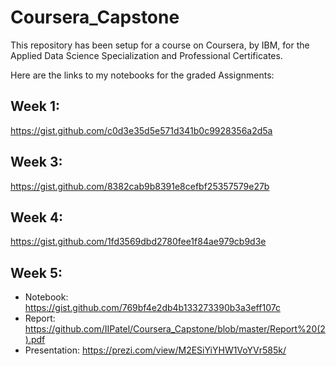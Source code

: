 # Coursera_Capstone
This repository has been setup for a course on Coursera, by IBM, for the Applied Data Science Specialization and Professional Certificates.

Here are the links to my notebooks for the graded Assignments: 
## Week 1:
https://gist.github.com/c0d3e35d5e571d341b0c9928356a2d5a
## Week 3:
https://gist.github.com/8382cab9b8391e8cefbf25357579e27b
## Week 4:
https://gist.github.com/1fd3569dbd2780fee1f84ae979cb9d3e
## Week 5:
  - Notebook:
  https://gist.github.com/769bf4e2db4b133273390b3a3eff107c 
  - Report:
  https://github.com/IIPatel/Coursera_Capstone/blob/master/Report%20(2).pdf
  - Presentation:
  https://prezi.com/view/M2ESiYiYHW1VoYVr585k/
    
  
